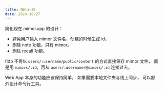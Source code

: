 ```yaml
---
title: 简化计划
date: 2024-10-27
---
```


简化现在 mimor.app 的设计：

- 避免用户输入 mimor 文件名，创建的时候生成 id。
- 删除 note 功能，只有 mimor。
- 删除 recall 功能。

fidb 不再以 `users/:username/public/content` 的方式直接保存 mimor 文件，
而是用 `mimors/:id`，再从 `users/:username/@mimors/:id` 连接过去。

Web App 本身的功能应该保持简单，
如果需要本地文件夹与线上同步，
可以额外设计命令行工具。
